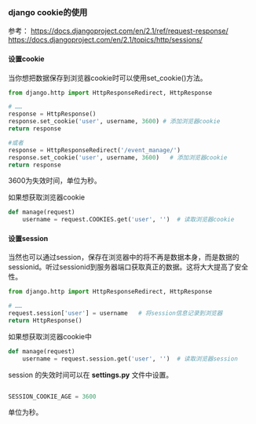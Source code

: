 
### django cookie的使用

参考：
https://docs.djangoproject.com/en/2.1/ref/request-response/
https://docs.djangoproject.com/en/2.1/topics/http/sessions/

#### 设置cookie
当你想把数据保存到浏览器cookie时可以使用set_cookie()方法。

```python
from django.http import HttpResponseRedirect, HttpResponse

# ……
response = HttpResponse()
response.set_cookie('user', username, 3600) # 添加浏览器cookie
return response

#或者
response = HttpResponseRedirect('/event_manage/')
response.set_cookie('user', username, 3600)   # 添加浏览器cookie
return response

```
3600为失效时间，单位为秒。

如果想获取浏览器cookie

```python
def manage(request)
    username = request.COOKIES.get('user', '')  # 读取浏览器cookie

```

#### 设置session

当然也可以通过session，保存在浏览器中的将不再是数据本身，而是数据的sessionid。听过sessionid到服务器端口获取真正的数据。这将大大提高了安全性。

```python
from django.http import HttpResponseRedirect, HttpResponse

# ……
request.session['user'] = username   # 将session信息记录到浏览器
return HttpResponse()

```

如果想获取浏览器cookie中

```python
def manage(request)
    username = request.session.get('user', '')  # 读取浏览器session

```
session 的失效时间可以在 __settings.py__ 文件中设置。

```python

SESSION_COOKIE_AGE = 3600

```
单位为秒。